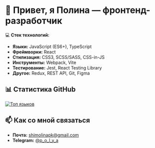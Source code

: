 # 👋 Привет, я Полина — фронтенд-разработчик

💻 **Стек технологий:**  
- **Языки:** JavaScript (ES6+), TypeScript
- **Фреймворки:** React  
- **Стилизация:** CSS3, SCSS/SASS, CSS-in-JS
- **Инструменты:** Webpack, Vite
- **Тестирование:** Jest, React Testing Library  
- **Другое:** Redux, REST API, Git, Figma  

## 📊 Статистика GitHub  

[![Топ языков](https://github-readme-stats.vercel.app/api/top-langs/?username=shimolina-polina&layout=compact&theme=radical)](https://github.com/shimolina-polina)  

## 📫 Как со мной связаться  
- **Почта:** shimolinapk@gmail.com  
- **Telegram:** [@p_o_l_y_a](https://t.me/p_o_l_y_a)
